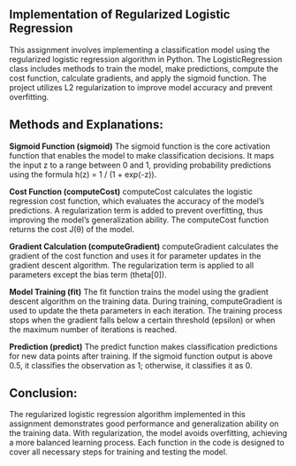 ## Implementation of Regularized Logistic Regression
<p>This assignment involves implementing a classification model using the regularized logistic regression algorithm in Python. The LogisticRegression class includes methods to train the model, make predictions, compute the cost function, calculate gradients, and apply the sigmoid function. The project utilizes L2 regularization to improve model accuracy and prevent overfitting.</p>

## Methods and Explanations:

**Sigmoid Function (sigmoid)**
The sigmoid function is the core activation function that enables the model to make classification decisions. It maps the input z to a range between 0 and 1, providing probability predictions using the formula h(z) = 1 / (1 + exp(-z)).

**Cost Function (computeCost)**
computeCost calculates the logistic regression cost function, which evaluates the accuracy of the model’s predictions. A regularization term is added to prevent overfitting, thus improving the model’s generalization ability. The computeCost function returns the cost J(θ) of the model.

**Gradient Calculation (computeGradient)**
computeGradient calculates the gradient of the cost function and uses it for parameter updates in the gradient descent algorithm. The regularization term is applied to all parameters except the bias term (theta[0]).

**Model Training (fit)**
The fit function trains the model using the gradient descent algorithm on the training data. During training, computeGradient is used to update the theta parameters in each iteration. The training process stops when the gradient falls below a certain threshold (epsilon) or when the maximum number of iterations is reached.

**Prediction (predict)**
The predict function makes classification predictions for new data points after training. If the sigmoid function output is above 0.5, it classifies the observation as 1; otherwise, it classifies it as 0.

## Conclusion:
The regularized logistic regression algorithm implemented in this assignment demonstrates good performance and generalization ability on the training data. With regularization, the model avoids overfitting, achieving a more balanced learning process. Each function in the code is designed to cover all necessary steps for training and testing the model.

